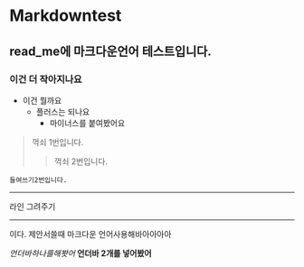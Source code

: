 # Markdowntest
## read_me에 마크다운언어 테스트입니다.
### 이건 더 작아지나요

* 이건 뭘까요
  + 플러스는 되나요
    - 마이너스를 붙여봤어요


> 꺽쇠 1번입니다.
>> 꺽쇠 2번입니다.



    들여쓰기2번입니다.

<hr/> 라인 그려주기<hr/>이다. 제안서쓸때 마크다운 언어사용해바아아아아

_언더바하나를해봣어_
__언더바 2개를 넣어봤어__

